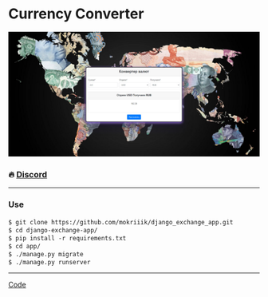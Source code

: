 # Currency Converter
![alt text](screenshots/index_image.jpg)

### 🔥 [Discord](https://discordapp.com/users/436637987925786624)
---

### Use
```
$ git clone https://github.com/mokriiik/django_exchange_app.git
$ cd django-exchange-app/
$ pip install -r requirements.txt
$ cd app/
$ ./manage.py migrate
$ ./manage.py runserver
```
---

[Code](https://github.com/mokriiik/django_exchange_app)